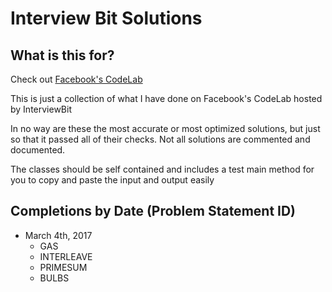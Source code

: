 # Interview Bit Solutions

## What is this for?
Check out [Facebook's CodeLab](https://codelab.interviewbit.com/)

This is just a collection of what I have done on Facebook's CodeLab hosted by InterviewBit

In no way are these the most accurate or most optimized solutions, but just so that it passed all of their checks. Not all solutions are commented and documented.

The classes should be self contained and includes a test main method for you to copy and paste the input and output easily

## Completions by Date (Problem Statement ID)
* March 4th, 2017
	* GAS
	* INTERLEAVE
	* PRIMESUM
	* BULBS